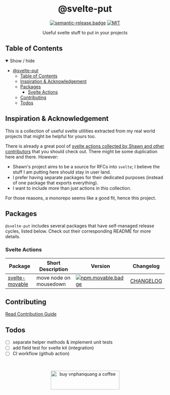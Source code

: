<div align="center">

# @svelte-put

[![semantic-release.badge]][semantic-release] [![MIT][license.badge]][license]

Useful svelte stuff to put in your projects

</div>

## Table of Contents

<details open>
  <summary>Show / hide</summary>

- [@svelte-put](#svelte-put)
  - [Table of Contents](#table-of-contents)
  - [Inspiration & Acknowledgement](#inspiration--acknowledgement)
  - [Packages](#packages)
    - [Svelte Actions](#svelte-actions)
  - [Contributing](#contributing)
  - [Todos](#todos)

</details>

## Inspiration & Acknowledgement

This is a collection of useful svelte utilities extracted from my real world projects that might be helpful for yours too.

There is already a great pool of [svelte actions collected by Shawn and other contributors](https://github.com/sw-yx/svelte-actions) that you should check out. There might be some duplication here and there. However:

- Shawn's project aims to be a source for RFCs into `svelte`; I believe the stuff I am putting here should stay in user land.
- I prefer having separate packages for their dedicated purposes (instead of one package that exports everything).
- I want to include more than just actions in this collection.

For those reasons, a monorepo seems like a good fit, hence this project.

## Packages

`@svelte-put` includes several packages that have self-managed release cycles, listed below. Check out their corresponding README for more details.

### Svelte Actions

| Package | Short Description | Version | Changelog |
| --- | --- | --- | --- |
| [svelte-movable][github.movable] | move node on mousedown | [![npm.movable.badge]][npm.movable] | [CHANGELOG][github.movable.changelog] |
## Contributing

[Read Contribution Guide][github.contributing]

## Todos

- [ ] separate helper methods & implement unit tests
- [ ] add field test for svelte kit (integration)
- [ ] CI workflow (github action)

<br />

<div align="center">

</div>

<p align="center">
  <a href="https://www.buymeacoffee.com/vnphanquang" target="_blank">
    <img
      src="https://cdn.buymeacoffee.com/buttons/v2/default-yellow.png"
      height="60"
      width="217"
      alt="buy vnphanquang a coffee"
    />
  </a>
</p>

<!-- github specifics -->
[github.contributing]: ./CONTRIBUTING.md
[github.issues]: https://github.com/vnphanquang/svelte-action-movable/issues?q=
[github.movable]: https://github.com/vnphanquang/svelte-put/tree/main/packages/actions/movable
[github.movable.changelog]: https://github.com/vnphanquang/svelte-put/blob/main/packages/actions/movable/CHANGELOG.md

<!-- heading badge -->
[semantic-release]: https://github.com/semantic-release/semantic-release
[semantic-release.badge]: https://img.shields.io/badge/%20%20%F0%9F%93%A6%F0%9F%9A%80-semantic--release-e10079.svg
[license.badge]: https://img.shields.io/badge/license-MIT-blue.svg
[license]: ./LICENSE

<!-- npm -->
[npm.movable.badge]: https://img.shields.io/npm/v/@svelte-put/movable
[npm.movable]: https://www.npmjs.com/package/@svelte-put/movable
